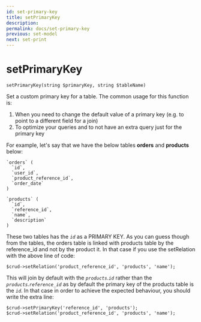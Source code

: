 ```yaml
---
id: set-primary-key
title: setPrimaryKey
description: 
permalink: docs/set-primary-key
previous: set-model
next: set-print
---
```


# setPrimaryKey


<pre><code class="language-php">setPrimaryKey(string $primaryKey, string $tableName)</code></pre>

Set a custom primary key for a table. The common usage for this function is:
<ol>
	<li>When you need to change the default value of a primary key (e.g. to point to a different field for a join)</li>
        <li>To optimize your queries and to not have an extra query just for the primary key</li>
</ol>

For example, let's say that we have the below tables <strong>orders</strong> and <strong>products</strong> below:
<pre><code>`orders` (
  `id`,
  `user_id`,
  `product_reference_id`,
  `order_date`
)</code></pre>

<pre><code>`products` (
  `id`,
  `reference_id`,
  `name`,
  `description`
)</code></pre>

These two tables has the <em>`id`</em> as a PRIMARY KEY. As you can guess though from the tables, the orders table is linked with products table by the reference_id and not by the product it. In that case if you use the setRelation with the above line of code:

<pre><code class="language-php">$crud->setRelation('product_reference_id', 'products', 'name');</code></pre>

This will join by default with the <em>`products`.`id`</em> rather than the <em>`products`.`reference_id`</em> as by default the primary key of the products table is the <em>`id`</em>. In that case in order to achieve the expected behaviour, you should write the extra line:

<pre><code class="language-php">$crud->setPrimaryKey('reference_id', 'products');
$crud->setRelation('product_reference_id', 'products', 'name');
</code></pre>

